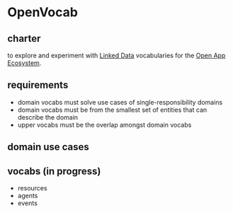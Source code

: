 # OpenVocab

## charter

to explore and experiment with [Linked Data]() vocabularies for the [Open App Ecosystem](https://github.com/open-app/core).

## requirements

- domain vocabs must solve use cases of single-responsibility domains
- domain vocabs must be from the smallest set of entities that can describe the domain
- upper vocabs must be the overlap amongst domain vocabs

## domain use cases

## vocabs (in progress)

- resources
- agents
- events
